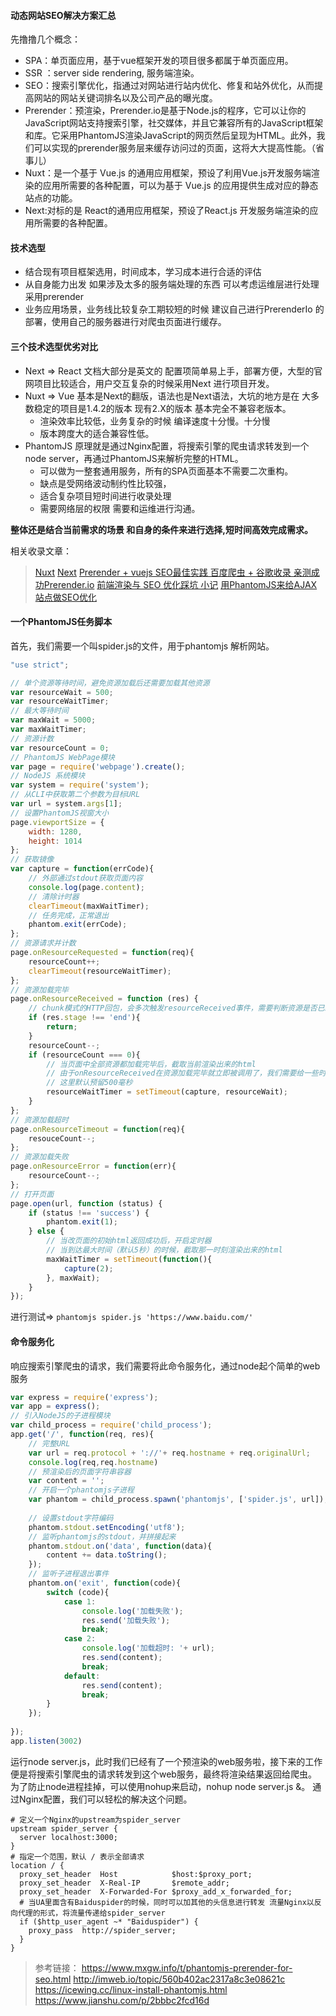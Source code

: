 ####  动态网站SEO解决方案汇总
  先撸撸几个概念：
- SPA：单页面应用，基于vue框架开发的项目很多都属于单页面应用。
- SSR ：server side rendering, 服务端渲染。
- SEO：搜索引擎优化，指通过对网站进行站内优化、修复和站外优化，从而提高网站的网站关键词排名以及公司产品的曝光度。
- Prerender：预渲染，Prerender.io是基于Node.js的程序，它可以让你的JavaScript网站支持搜索引擎，社交媒体，并且它兼容所有的JavaScript框架和库。它采用PhantomJS渲染JavaScript的网页然后呈现为HTML。此外，我们可以实现的prerender服务层来缓存访问过的页面，这将大大提高性能。（省事儿）
- Nuxt：是一个基于 Vue.js 的通用应用框架，预设了利用Vue.js开发服务端渲染的应用所需要的各种配置，可以为基于 Vue.js 的应用提供生成对应的静态站点的功能。
- Next:对标的是 React的通用应用框架，预设了React.js 开发服务端渲染的应用所需要的各种配置。
  
####	技术选型
- 结合现有项目框架选用，时间成本，学习成本进行合适的评估
- 从自身能力出发 如果涉及太多的服务端处理的东西 可以考虑运维层进行处理采用prerender
- 业务应用场景，业务线比较复杂工期较短的时候 建议自己进行PrerenderIo 的部署，使用自己的服务器进行对爬虫页面进行缓存。

####	三个技术选型优劣对比
- Next => React 文档大部分是英文的 配置项简单易上手，部署方便，大型的官网项目比较适合，用户交互复杂的时候采用Next 进行项目开发。
- Nuxt => Vue 基本是Next的翻版，语法也是Next语法，大坑的地方是在 大多数稳定的项目是1.4.2的版本 现有2.X的版本 基本完全不兼容老版本。
  - 渲染效率比较低，业务复杂的时候 编译速度十分慢。十分慢
  - 版本跨度大的适合兼容性低。
- PhantomJS 原理就是通过Nginx配置，将搜索引擎的爬虫请求转发到一个node server，再通过PhantomJS来解析完整的HTML。
  - 可以做为一整套通用服务，所有的SPA页面基本不需要二次重构。
  - 缺点是受网络波动制约性比较强，
  - 适合复杂项目短时间进行收录处理
  - 需要网络层的权限 需要和运维进行沟通。

<b>整体还是结合当前需求的场景 和自身的条件来进行选择,短时间高效完成需求。</b>

相关收录文章：
>[Nuxt](https://zh.nuxtjs.org/guide/)
[Next](https://nextjs.org/)
[Prerender + vuejs SEO最佳实践 百度爬虫 + 谷歌收录 亲测成功](https://www.deboy.cn/prerender-vuejs1-X-SEO-best-practice.html)[Prerender.io](https://blog.csdn.net/niuniuasb/article/details/60957810)
[前端渲染与 SEO 优化踩坑 小记](https://www.v2ex.com/t/302616)
[用PhantomJS来给AJAX站点做SEO优化](http://f2er.info/article/29)

####	一个PhantomJS任务脚本
首先，我们需要一个叫spider.js的文件，用于phantomjs 解析网站。
```js
"use strict";

// 单个资源等待时间，避免资源加载后还需要加载其他资源
var resourceWait = 500;
var resourceWaitTimer;
// 最大等待时间
var maxWait = 5000;
var maxWaitTimer;
// 资源计数
var resourceCount = 0;
// PhantomJS WebPage模块
var page = require('webpage').create();
// NodeJS 系统模块
var system = require('system');
// 从CLI中获取第二个参数为目标URL
var url = system.args[1];
// 设置PhantomJS视窗大小
page.viewportSize = {
	width: 1280,
	height: 1014
};
// 获取镜像
var capture = function(errCode){
	// 外部通过stdout获取页面内容
	console.log(page.content);
	// 清除计时器
	clearTimeout(maxWaitTimer);
	// 任务完成，正常退出
	phantom.exit(errCode);
};
// 资源请求并计数
page.onResourceRequested = function(req){
	resourceCount++;
	clearTimeout(resourceWaitTimer);
};
// 资源加载完毕
page.onResourceReceived = function (res) {
	// chunk模式的HTTP回包，会多次触发resourceReceived事件，需要判断资源是否已经end
	if (res.stage !== 'end'){
	    return;
	}
	resourceCount--;
	if (resourceCount === 0){
		// 当页面中全部资源都加载完毕后，截取当前渲染出来的html
		// 由于onResourceReceived在资源加载完毕就立即被调用了，我们需要给一些时间让JS跑解析任务
		// 这里默认预留500毫秒
		resourceWaitTimer = setTimeout(capture, resourceWait);
	}
};
// 资源加载超时
page.onResourceTimeout = function(req){
	resouceCount--;
};
// 资源加载失败
page.onResourceError = function(err){
	resourceCount--;
};
// 打开页面
page.open(url, function (status) {
	if (status !== 'success') {
		phantom.exit(1);
	} else {
		// 当改页面的初始html返回成功后，开启定时器
		// 当到达最大时间（默认5秒）的时候，截取那一时刻渲染出来的html
		maxWaitTimer = setTimeout(function(){
			capture(2);
		}, maxWait);
	}
});
```
进行测试=> `phantomjs spider.js 'https://www.baidu.com/'`
#### 命令服务化
响应搜索引擎爬虫的请求，我们需要将此命令服务化，通过node起个简单的web服务
```js
var express = require('express');
var app = express();
// 引入NodeJS的子进程模块
var child_process = require('child_process');
app.get('/', function(req, res){
    // 完整URL
    var url = req.protocol + '://'+ req.hostname + req.originalUrl;
    console.log(req,req.hostname)
    // 预渲染后的页面字符串容器
    var content = '';
    // 开启一个phantomjs子进程
    var phantom = child_process.spawn('phantomjs', ['spider.js', url]);
    
    // 设置stdout字符编码
    phantom.stdout.setEncoding('utf8');
    // 监听phantomjs的stdout，并拼接起来
    phantom.stdout.on('data', function(data){
        content += data.toString();
    });
    // 监听子进程退出事件
    phantom.on('exit', function(code){
        switch (code){
            case 1:
                console.log('加载失败');
                res.send('加载失败');
                break;
            case 2:
                console.log('加载超时: '+ url);
                res.send(content);
                break;
            default:
                res.send(content);
                break;
        }
    });
    
});
app.listen(3002)
```
运行node server.js，此时我们已经有了一个预渲染的web服务啦，接下来的工作便是将搜索引擎爬虫的请求转发到这个web服务，最终将渲染结果返回给爬虫。
为了防止node进程挂掉，可以使用nohup来启动，nohup node server.js &。
通过Nginx配置，我们可以轻松的解决这个问题。
```ssh
# 定义一个Nginx的upstream为spider_server
upstream spider_server {
  server localhost:3000;
}
# 指定一个范围，默认 / 表示全部请求
location / {
  proxy_set_header  Host            $host:$proxy_port;
  proxy_set_header  X-Real-IP       $remote_addr;
  proxy_set_header  X-Forwarded-For $proxy_add_x_forwarded_for;
  # 当UA里面含有Baiduspider的时候，同时可以加其他的头信息进行转发 流量Nginx以反向代理的形式，将流量传递给spider_server
  if ($http_user_agent ~* "Baiduspider") {
    proxy_pass  http://spider_server;
  }
}
```
>参考链接：
https://www.mxgw.info/t/phantomjs-prerender-for-seo.html
http://imweb.io/topic/560b402ac2317a8c3e08621c
https://icewing.cc/linux-install-phantomjs.html
https://www.jianshu.com/p/2bbbc2fcd16d

